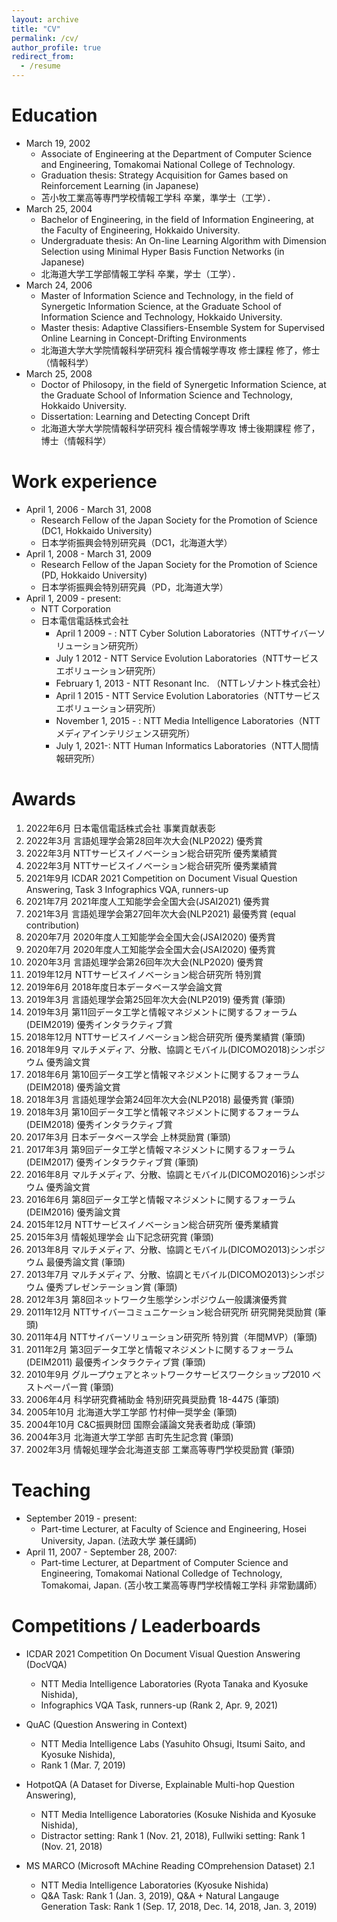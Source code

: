 ```yaml
---
layout: archive
title: "CV"
permalink: /cv/
author_profile: true
redirect_from:
  - /resume
---
```


Education
======

* March 19, 2002
  * Associate of Engineering at the Department of Computer Science and Engineering, Tomakomai National College of Technology. 
  * Graduation thesis: Strategy Acquisition for Games based on Reinforcement Learning (in Japanese) 
  * 苫小牧工業高等専門学校情報工学科 卒業，準学士（工学）．
* March 25, 2004
  * Bachelor of Engineering, in the field of Information Engineering, at the Faculty of Engineering, Hokkaido University. 
  * Undergraduate thesis: An On-line Learning Algorithm with Dimension Selection using Minimal Hyper Basis Function Networks (in Japanese)
  * 北海道大学工学部情報工学科 卒業，学士（工学）．
* March 24, 2006
  * Master of Information Science and Technology, in the field of Synergetic Information Science, at the Graduate School of Information Science and Technology, Hokkaido University. 
  * Master thesis: Adaptive Classifiers-Ensemble System for Supervised Online Learning in Concept-Drifting Environments
  * 北海道大学大学院情報科学研究科 複合情報学専攻 修士課程 修了，修士（情報科学）
* March 25, 2008
  * Doctor of Philosopy, in the field of Synergetic Information Science, at the Graduate School of Information Science and Technology, Hokkaido University. 
  * Dissertation: Learning and Detecting Concept Drift
  * 北海道大学大学院情報科学研究科 複合情報学専攻 博士後期課程 修了，博士（情報科学）


Work experience
======
* April 1, 2006 - March 31, 2008
  * Research Fellow of the Japan Society for the Promotion of Science (DC1, Hokkaido University)
  * 日本学術振興会特別研究員（DC1，北海道大学）
* April 1, 2008 - March 31, 2009
  * Research Fellow of the Japan Society for the Promotion of Science (PD, Hokkaido University)
  * 日本学術振興会特別研究員（PD，北海道大学）
* April 1, 2009 - present: 
  * NTT Corporation
  * 日本電信電話株式会社
    * April 1 2009 - : NTT Cyber Solution Laboratories（NTTサイバーソリューション研究所）
    * July 1 2012 - NTT Service Evolution Laboratories（NTTサービスエボリューション研究所）
    * February 1, 2013 - NTT Resonant Inc. （NTTレゾナント株式会社）
    * April 1 2015 - NTT Service Evolution Laboratories（NTTサービスエボリューション研究所）
    * November 1, 2015 - : NTT Media Intelligence Laboratories（NTTメディアインテリジェンス研究所）
    * July 1, 2021-: NTT Human Informatics Laboratories（NTT人間情報研究所）

Awards
======
1. 2022年6月 日本電信電話株式会社 事業貢献表彰 
1. 2022年3月 言語処理学会第28回年次大会(NLP2022) 優秀賞
1. 2022年3月 NTTサービスイノベーション総合研究所 優秀業績賞 
1. 2022年3月 NTTサービスイノベーション総合研究所 優秀業績賞 
1. 2021年9月 ICDAR 2021 Competition on Document Visual Question Answering, Task 3 Infographics VQA,  runners-up
1. 2021年7月 2021年度人工知能学会全国大会(JSAI2021) 優秀賞
1. 2021年3月 言語処理学会第27回年次大会(NLP2021) 最優秀賞 (equal contribution)
1. 2020年7月 2020年度人工知能学会全国大会(JSAI2020) 優秀賞
1. 2020年7月 2020年度人工知能学会全国大会(JSAI2020) 優秀賞
1. 2020年3月 言語処理学会第26回年次大会(NLP2020) 優秀賞
1. 2019年12月 NTTサービスイノベーション総合研究所 特別賞 
1. 2019年6月 2018年度日本データベース学会論文賞 
1. 2019年3月 言語処理学会第25回年次大会(NLP2019) 優秀賞 (筆頭) 
1. 2019年3月 第11回データ工学と情報マネジメントに関するフォーラム(DEIM2019) 優秀インタラクティブ賞 
1. 2018年12月 NTTサービスイノベーション総合研究所 優秀業績賞 (筆頭) 
1. 2018年9月 マルチメディア、分散、協調とモバイル(DICOMO2018)シンポジウム 優秀論文賞 
1. 2018年6月 第10回データ工学と情報マネジメントに関するフォーラム(DEIM2018) 優秀論文賞 
1. 2018年3月 言語処理学会第24回年次大会(NLP2018) 最優秀賞 (筆頭) 
1. 2018年3月 第10回データ工学と情報マネジメントに関するフォーラム(DEIM2018) 優秀インタラクティブ賞 
1. 2017年3月 日本データベース学会 上林奨励賞 (筆頭) 
1. 2017年3月 第9回データ工学と情報マネジメントに関するフォーラム(DEIM2017) 優秀インタラクティブ賞 (筆頭) 
1. 2016年8月 マルチメディア、分散、協調とモバイル(DICOMO2016)シンポジウム 優秀論文賞 
1. 2016年6月 第8回データ工学と情報マネジメントに関するフォーラム(DEIM2016) 優秀論文賞 
1. 2015年12月 NTTサービスイノベーション総合研究所 優秀業績賞 
1. 2015年3月 情報処理学会 山下記念研究賞 (筆頭) 
1. 2013年8月 マルチメディア、分散、協調とモバイル(DICOMO2013)シンポジウム 最優秀論文賞 (筆頭) 
1. 2013年7月 マルチメディア、分散、協調とモバイル(DICOMO2013)シンポジウム 優秀プレゼンテーション賞 (筆頭) 
1. 2012年3月 第8回ネットワーク生態学シンポジウム一般講演優秀賞 
1. 2011年12月 NTTサイバーコミュニケーション総合研究所 研究開発奨励賞 (筆頭) 
1. 2011年4月 NTTサイバーソリューション研究所 特別賞（年間MVP）(筆頭) 
1. 2011年2月 第3回データ工学と情報マネジメントに関するフォーラム(DEIM2011) 最優秀インタラクティブ賞 (筆頭) 
1. 2010年9月 グループウェアとネットワークサービスワークショップ2010 ベストペーパー賞 (筆頭) 
1. 2006年4月 科学研究費補助金 特別研究員奨励費 18-4475 (筆頭) 
1. 2005年10月 北海道大学工学部 竹村伸一奨学金 (筆頭) 
1. 2004年10月 C&C振興財団 国際会議論文発表者助成 (筆頭) 
1. 2004年3月 北海道大学工学部 吉町先生記念賞 (筆頭) 
1. 2002年3月 情報処理学会北海道支部 工業高等専門学校奨励賞 (筆頭) 
  
Teaching
======
* September 2019 - present:
  * Part-time Lecturer, at Faculty of Science and Engineering, Hosei University, Japan. (法政大学 兼任講師)
* April 11, 2007 - September 28, 2007:
  * Part-time Lecturer, at Department of Computer Science and Engineering, Tomakomai National Colledge of Technology, Tomakomai, Japan. (苫小牧工業高等専門学校情報工学科 非常勤講師）

Competitions / Leaderboards
======

* ICDAR 2021 Competition On Document Visual Question Answering (DocVQA)
  * NTT Media Intelligence Laboratories  (Ryota Tanaka and Kyosuke Nishida), 
  * Infographics VQA Task, runners-up (Rank 2,  Apr. 9, 2021)

* QuAC (Question Answering in Context)
  * NTT Media Intelligence Labs (Yasuhito Ohsugi, Itsumi Saito, and Kyosuke Nishida), 
  * Rank 1 (Mar. 7, 2019)

* HotpotQA (A Dataset for Diverse, Explainable Multi-hop Question Answering), 
  * NTT Media Intelligence Laboratories (Kosuke Nishida and Kyosuke Nishida), 
  * Distractor setting: Rank 1 (Nov. 21, 2018), Fullwiki setting: Rank 1 (Nov. 21, 2018) 

* MS MARCO (Microsoft MAchine Reading COmprehension Dataset) 2.1
  * NTT Media Intelligence Laboratories (Kyosuke Nishida)
  * Q&A Task: Rank 1 (Jan. 3, 2019), Q&A + Natural Langauge Generation Task: Rank 1 (Sep. 17, 2018, Dec. 14, 2018, Jan. 3, 2019) 
